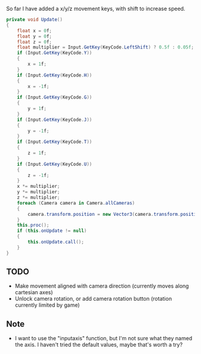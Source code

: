 So far I have added a x/y/z movement keys, with shift to increase speed.

```csharp
private void Update()
{
    float x = 0f;
    float y = 0f;
    float z = 0f;
    float multiplier = Input.GetKey(KeyCode.LeftShift) ? 0.5f : 0.05f;
    if (Input.GetKey(KeyCode.Y))
    {
        x = 1f;
    }
    if (Input.GetKey(KeyCode.H))
    {
        x = -1f;
    }
    if (Input.GetKey(KeyCode.G))
    {
        y = 1f;
    }
    if (Input.GetKey(KeyCode.J))
    {
        y = -1f;
    }
    if (Input.GetKey(KeyCode.T))
    {
        z = 1f;
    }
    if (Input.GetKey(KeyCode.U))
    {
        z = -1f;
    }
    x *= multiplier;
    y *= multiplier;
    z *= multiplier;
    foreach (Camera camera in Camera.allCameras)
    {
        camera.transform.position = new Vector3(camera.transform.position.x + x, camera.transform.position.y + y, camera.transform.position.z + z);
    }
    this.proc();
    if (this.onUpdate != null)
    {
        this.onUpdate.call();
    }
}
```

## TODO

- Make movement aligned with camera direction (currently moves along cartesian axes)
- Unlock camera rotation, or add camera rotation button (rotation currently limited by game)

## Note

- I want to use the "inputaxis" function, but I'm not sure what they named the axis. I haven't tried the default values, maybe that's worth a try?
